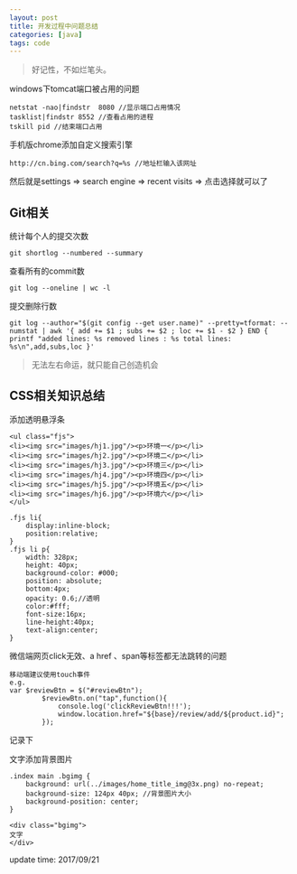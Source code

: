 ```yaml
---
layout: post
title: 开发过程中问题总结
categories: [java]
tags: code
---
```


> 好记性，不如烂笔头。

windows下tomcat端口被占用的问题

```
netstat -nao|findstr  8080 //显示端口占用情况
tasklist|findstr 8552 //查看占用的进程
tskill pid //结束端口占用
```

手机版chrome添加自定义搜索引擎
```
http://cn.bing.com/search?q=%s //地址栏输入该网址
```
然后就是settings => search engine => recent visits => 点击选择就可以了

## Git相关

统计每个人的提交次数
```
git shortlog --numbered --summary
```

查看所有的commit数
```
git log --oneline | wc -l
```

提交删除行数
```
git log --author="$(git config --get user.name)" --pretty=tformat: --numstat | awk '{ add += $1 ; subs += $2 ; loc += $1 - $2 } END { printf "added lines: %s removed lines : %s total lines: %s\n",add,subs,loc }'
```


> 无法左右命运，就只能自己创造机会

## CSS相关知识总结

添加透明悬浮条
```
<ul class="fjs">
<li><img src="images/hj1.jpg"/><p>环境一</p></li>
<li><img src="images/hj2.jpg"/><p>环境二</p></li>
<li><img src="images/hj3.jpg"/><p>环境三</p></li>
<li><img src="images/hj4.jpg"/><p>环境四</p></li>
<li><img src="images/hj5.jpg"/><p>环境五</p></li>
<li><img src="images/hj6.jpg"/><p>环境六</p></li>
</ul>

.fjs li{
    display:inline-block;
    position:relative;
}
.fjs li p{
    width: 328px;
    height: 40px;
    background-color: #000;
    position: absolute;
    bottom:4px;
    opacity: 0.6;//透明
    color:#fff;
    font-size:16px;
    line-height:40px;
    text-align:center;
}
```

微信端网页click无效、a href 、span等标签都无法跳转的问题

```
移动端建议使用touch事件
e.g.
var $reviewBtn = $("#reviewBtn");
		$reviewBtn.on("tap",function(){
			console.log('clickReviewBtn!!!');
			window.location.href="${base}/review/add/${product.id}";
		});
```

记录下

文字添加背景图片
```
.index main .bgimg {
    background: url(../images/home_title_img@3x.png) no-repeat;
    background-size: 124px 40px; //背景图片大小
    background-position: center;
}

<div class="bgimg">
文字
</div>
```
update time: 2017/09/21
